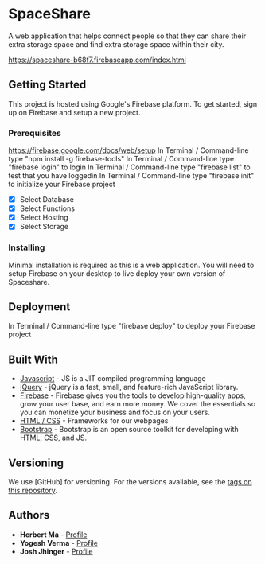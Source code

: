 # SpaceShare

A web application that helps connect people so that they can share their extra storage space and find extra storage space within their city. 

https://spaceshare-b68f7.firebaseapp.com/index.html

## Getting Started

This project is hosted using Google's Firebase platform. To get started, sign up on Firebase and setup a new project. 

### Prerequisites

https://firebase.google.com/docs/web/setup
In Terminal / Command-line type "npm install -g firebase-tools"
In Terminal / Command-line type "firebase login" to login
In Terminal / Command-line type "firebase list" to test that you have loggedin
In Terminal / Command-line type "firebase init" to initialize your Firebase project

- [X] Select Database
- [X] Select Functions
- [X] Select Hosting
- [X] Select Storage

### Installing

Minimal installation is required as this is a web application. You will need to setup Firebase on your desktop to live deploy your own version of Spaceshare.

## Deployment

In Terminal / Command-line type "firebase deploy" to deploy your Firebase project

## Built With

* [Javascript](https://developer.mozilla.org/en-US/docs/Web/JavaScript) - JS is a JIT compiled programming language
* [jQuery](https://jquery.com/) - jQuery is a fast, small, and feature-rich JavaScript library. 
* [Firebase](https://firebase.google.com/docs/web/setup) - Firebase gives you the tools to develop high-quality apps, grow your user base, and earn more money. We cover the essentials so you can monetize your business and focus on your users.
* [HTML / CSS](https://www.w3schools.com/html/html_css.asp) - Frameworks for our webpages
* [Bootstrap](https://getbootstrap.com/) - Bootstrap is an open source toolkit for developing with HTML, CSS, and JS. 

## Versioning

We use [GitHub] for versioning. For the versions available, see the [tags on this repository](https://github.com/herbertmaa/SpaceShare). 

## Authors

* **Herbert Ma** - [Profile](https://github.com/herbertmaa/)
* **Yogesh Verma** - [Profile](https://github.com/yogiduzit/)
* **Josh Jhinger** - [Profile](https://github.com/Gjhinger/)

